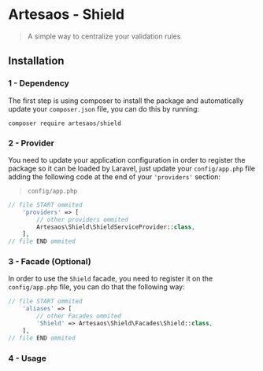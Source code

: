 # Artesaos - Shield
> A simple way to centralize your validation rules

## Installation
### 1 - Dependency
The first step is using composer to install the package and automatically update your `composer.json` file, you can do this by running:
```shell
composer require artesaos/shield
```

### 2 - Provider
You need to update your application configuration in order to register the package so it can be loaded by Laravel, just update your `config/app.php` file adding the following code at the end of your `'providers'` section:

> `config/app.php`

```php
// file START ommited
    'providers' => [
        // other providers ommited
        Artesaos\Shield\ShieldServiceProvider::class,
    ],
// file END ommited
```

### 3 - Facade (Optional)

In order to use the `Shield` facade, you need to register it on the `config/app.php` file, you can do that the following way:

```php
// file START ommited
    'aliases' => [
        // other Facades ommited
        'Shield' => Artesaos\Shield\Facades\Shield::class,
    ],
// file END ommited
```

### 4 - Usage

